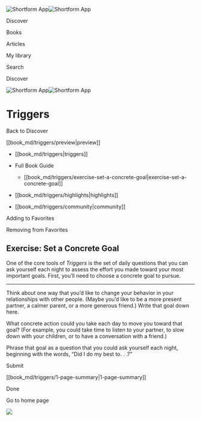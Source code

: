 ![Shortform App](/img/logo.36a2399e.svg)![Shortform App](/img/logo-dark.70c1b072.svg)

Discover

Books

Articles

My library

Search

Discover

![Shortform App](/img/logo.36a2399e.svg)![Shortform App](/img/logo-dark.70c1b072.svg)

# Triggers

Back to Discover

[[book_md/triggers/preview|preview]]

  * [[book_md/triggers|triggers]]
  * Full Book Guide

    * [[book_md/triggers/exercise-set-a-concrete-goal|exercise-set-a-concrete-goal]]
  * [[book_md/triggers/highlights|highlights]]
  * [[book_md/triggers/community|community]]



Adding to Favorites 

Removing from Favorites 

## Exercise: Set a Concrete Goal

One of the core tools of _Triggers_ is the set of daily questions that you can ask yourself each night to assess the effort you made toward your most important goals. First, you’ll need to choose a concrete goal to pursue.

* * *

Think about one way that you’d like to change your behavior in your relationships with other people. (Maybe you’d like to be a more present partner, a calmer parent, or a more generous friend.) Write that goal down here.

What concrete action could you take each day to move you toward that goal? (For example, you could take time to listen to your partner, to slow down with your children, or to have a conversation with a friend.)

Phrase that goal as a question that you could ask yourself each night, beginning with the words, “Did I do my best to. . .?”

Submit 

[[book_md/triggers/1-page-summary|1-page-summary]]

Done

Go to home page 

![](https://bat.bing.com/action/0?ti=56018282&Ver=2&mid=631ce992-c26d-4c80-a3a5-bf9accd95229&sid=72e6e650642c11eeb2dd2161d176fe8d&vid=72e70890642c11eeb72d79fe7b6df2c6&vids=0&msclkid=N&pi=0&lg=en-US&sw=800&sh=600&sc=24&nwd=1&tl=Shortform%20%7C%20Book&p=https%3A%2F%2Fwww.shortform.com%2Fapp%2Fbook%2Ftriggers%2Fexercise-set-a-concrete-goal&r=&lt=976&evt=pageLoad&sv=1&rn=154530)
